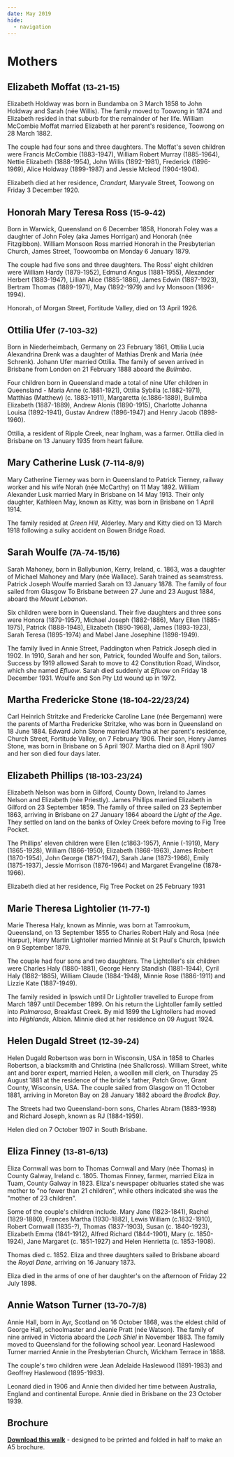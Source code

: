 ```yaml
---
date: May 2019
hide:
  - navigation
---
```


# Mothers 

<!-- 

![](../assets/john-devoy-residence-1908.jpg){ width="70%" }  

*<small>[Devoy residence in Ashgrove, Brisbane, ca. 1908](http://onesearch.slq.qld.gov.au/permalink/f/1upgmng/slq_alma21218171470002061). The Devoy residence was in Three Mile Scrub Road (now Ashgrove Avenue), off Waterworks Road. John Devoy was the manager of Castlemaine Perkins. — State Library of Queensland.</small>*

-->

<!--
???+ Example "Directions" 

    Starting point
    Walking directions to first headstone... is the grave of...
    
    ![](../assets/404.png){ width="15%" }
-->

## Elizabeth Moffat <small>(13‑21‑15)</small>

Elizabeth Holdway was born in Bundamba on 3 March 1858 to John Holdway and Sarah (née Willis). The family moved to Toowong in 1874 and
Elizabeth resided in that suburb for the remainder of her life. William McCombie Moffat married Elizabeth at her parent's residence, Toowong on 28 March 1882. 

The couple had four sons and three daughters. The Moffat's seven children were Francis McCombie (1883-1947), William Robert Murray (1885-1964), Nettie Elizabeth (1888-1954), John Willis (1892-1981), Frederick (1896-1969), Alice Holdway (1899-1987) and Jessie Mcleod (1904-1904). 

Elizabeth died at her residence, *Crandart*, Maryvale Street, Toowong on Friday 3 December 1920.

<!--
??? Example "Directions" 

    Walking directions to next headstone... is the grave of...
    
    ![](../assets/404.png){ width="15%" }
-->

## Honorah Mary Teresa Ross <small>(15‑9‑42)</small>

Born in Warwick, Queensland on 6 December 1858, Honorah Foley was a daughter of John Foley (aka James Horrigan) and Honorah (née Fitzgibbon). William Monsoon Ross married Honorah in the Presbyterian Church, James Street, Toowoomba on Monday 6 January 1879. 

The couple had five sons and three daughters. The Ross' eight children were William Hardy (1879-1952), Edmund Angus (1881-1955), Alexander Herbert (1883-1947), Lillian Alice (1885-1886), James Edwin (1887-1923), Bertram Thomas (1889-1971), May (1892-1979) and Ivy Monsoon (1896-1994). 

Honorah, of Morgan Street, Fortitude Valley, died on 13 April 1926.

## Ottilia Ufer <small>(7‑103‑32)</small>

Born in Niederheimbach, Germany on 23 February 1861, Ottilia Lucia Alexandrina Drenk was a daughter of Mathias Drenk and Maria (née Schrenk). Johann Ufer married Ottilia. The family of seven arrived in Brisbane from London on 21 February 1888 aboard the *Bulimba*.

Four children born in Queensland made a total of nine Ufer children in Queensland - Maria Anne (c.1881-1921), Ottilia Sybilla (c.1882-1971), Matthias (Matthew) (c. 1883-1911), Margaretta (c.1886-1889), Bulimba Elizabeth (1887-1889), Andrew Alonis (1890-1915), Charlotte Johanna Louisa (1892-1941), Gustav Andrew (1896-1947) and Henry Jacob (1898-1960). 

Ottilia, a resident of Ripple Creek, near Ingham, was a farmer. Ottilia died in Brisbane on 13 January 1935 from heart failure.

## Mary Catherine Lusk <small>(7‑114‑8/9)</small>

Mary Catherine Tierney was born in Queensland to Patrick Tierney, railway worker and his wife Norah (née McCarthy) on 11 May 1892. William Alexander Lusk married Mary in Brisbane on 14 May 1913. Their only daughter, Kathleen May, known as Kitty, was born in Brisbane on 1 April 1914. 

The family resided at *Green Hill*, Alderley. Mary and Kitty died on 13 March 1918 following a sulky accident on Bowen Bridge Road.

## Sarah Woulfe <small>(7A‑74‑15/16)</small>

Sarah Mahoney, born in Ballybunion, Kerry, Ireland, c. 1863, was a daughter of Michael Mahoney and Mary (née Wallace). Sarah trained as seamstress. Patrick Joseph Woulfe married Sarah on 13 January 1878. The family of four sailed from Glasgow To Brisbane between 27 June and 23 August 1884, aboard the *Mount Lebanon*. 

Six children were born in Queensland. Their five daughters and three sons were Honora (1879-1957), Michael Joseph (1882-1886), Mary Ellen (1885-1975), Patrick (1888-1948), Elizabeth (1890-1968), James (1893-1923), Sarah Teresa (1895-1974) and Mabel Jane Josephine (1898-1949). 

The family lived in Annie Street, Paddington when Patrick Joseph died in 1902. In 1910, Sarah and her son, Patrick, founded Woulfe and Son, tailors. Success by 1919 allowed Sarah to move to 42 Constitution Road, Windsor, which she named *Efluow*. Sarah died suddenly at *Efluow* on Friday 18 December 1931. Woulfe and Son Pty Ltd wound up in 1972.

## Martha Fredericke Stone <small>(18‑104‑22/23/24)</small>

Carl Heinrich Stritzke and Fredericke Caroline Lane (née Bergemann) were the parents of Martha Fredericke Stritzke, who was born in Queensland on 18 June 1884. Edward John Stone married Martha at her parent's residence, Church Street, Fortitude Valley, on 7 February 1906. Their son, Henry James Stone, was born in Brisbane on 5 April 1907. Martha died on 8 April 1907 and her son died four days later.

## Elizabeth Phillips <small>(18‑103‑23/24)</small>

Elizabeth Nelson was born in Gilford, County Down, Ireland to James Nelson and Elizabeth (née Priestly). James Phillips married Elizabeth in Gilford on 23 September 1859. The family of three sailed on 23 September 1863, arriving in Brisbane on 27 January 1864 aboard the *Light of the Age*. They settled on land on the banks of Oxley Creek before moving to Fig Tree Pocket. 

The Phillips' eleven children were Ellen (c1863-1957), Annie (-1919), Mary (1865-1928), William (1866-1950), Elizabeth (1868-1963), James Robert (1870-1954), John George (1871-1947), Sarah Jane (1873-1966), Emily (1875-1937), Jessie Morrison (1876-1964) and Margaret Evangeline (1878-1966).

Elizabeth died at her residence, Fig Tree Pocket on 25 February 1931 

## Marie Theresa Lightolier <small>(11‑77‑1)</small>

Marie Theresa Haly, known as Minnie, was born at Tamrookum, Queensland, on 13 September 1855 to Charles Robert Haly and Rosa (née Harpur), Harry Martin Lightoller married Minnie at St Paul's Church, Ipswich on 9 September 1879. 

The couple had four sons and two daughters. The Lightoller's six children were Charles Haly (1880-1881), George Henry Standish (1881-1944), Cyril Haly (1882-1885), William Claude (1884-1948), Minnie Rose (1886-1911) and Lizzie Kate (1887-1949). 

The family resided in Ipswich until Dr Lightoller travelled to Europe from March 1897 until December 1899. On his return the Lightoller family settled into *Palmarosa*, Breakfast Creek. By mid 1899 the Lightollers had moved into *Highlands*, Albion. Minnie died at her residence on 09 August 1924.

## Helen Dugald Street <small>(12‑39‑24)</small>

Helen Dugald Robertson was born in Wisconsin, USA in 1858 to Charles Robertson, a blacksmith and Christina (née Shallcross). William Street, white ant and borer expert, married Helen, a woollen mill clerk, on Thursday 25 August 1881 at the residence of the bride's father, Patch Grove, Grant County, Wisconsin, USA. The couple sailed from Glasgow on 11 October 1881, arriving in Moreton Bay on 28 January 1882 aboard the *Brodick Bay*. 

The Streets had two Queensland-born sons, Charles Abram (1883-1938) and Richard Joseph, known as RJ (1884-1959). 

Helen died on 7 October 1907 in South Brisbane.

## Eliza Finney <small>(13‑81‑6/13)</small>

Eliza Cornwall was born to Thomas Cornwall and Mary (née Thomas) in County Galway, Ireland c. 1805. Thomas Finney, farmer, married Eliza in Tuam, County Galway in 1823. Eliza's newspaper obituaries stated she was mother to "no fewer than 21 children", while others  indicated she was the "mother of 23 children". 

Some of the couple's children include. Mary Jane (1823-1841), Rachel (1829-1880), Frances Martha (1930-1882), Lewis William (c.1832-1910), Robert Cornwall (1835-?), Thomas (1837-1903), Susan (c. 1840-1923), Elizabeth Emma (1841-1912), Alfred Richard (1844-1901), Mary (c. 1850-1924), Jane Margaret (c. 1851-1927) and Helen Henrietta (c. 1853-1908). 

Thomas died c. 1852. Eliza and three daughters sailed to Brisbane aboard the *Royal Dane*, arriving on 16 January 1873. 

Eliza died in the arms of one of her daughter's on the afternoon of Friday 22 July 1898.

## Annie Watson Turner <small>(13‑70‑7/8)</small>

Annie Hall, born in Ayr, Scotland on 16 October 1868, was the eldest child of George Hall, schoolmaster and Jeanie Pratt (née Watson). The family of nine arrived in Victoria aboard the *Loch Shiel* in November 1883. The family moved to Queensland for the following school year. Leonard Haslewood Turner married Annie in the Presbyterian Church, Wickham Terrace in 1888. 

The couple's two children were Jean Adelaide Haslewood (1891-1983) and Geoffrey Haslewood (1895-1983). 

Leonard died in 1906 and Annie then divided her time between Australia, England and continental Europe. Annie died in Brisbane on the 23 October 1939.

<div class="noprint" markdown="1">

## Brochure

**[Download this walk](../assets/guides/mothers.pdf)** - designed to be printed and folded in half to make an A5 brochure.

</div>
